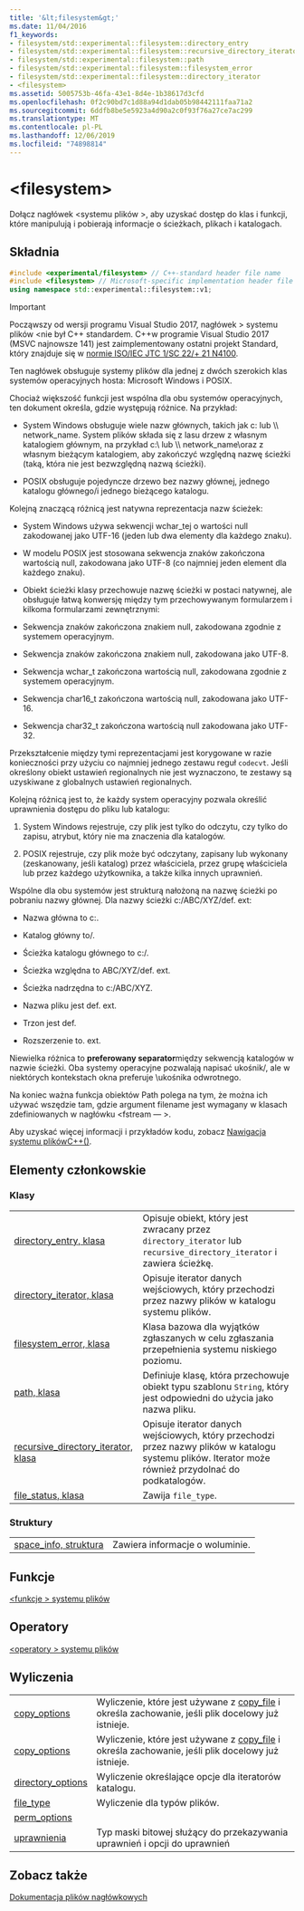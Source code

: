 ```yaml
---
title: '&lt;filesystem&gt;'
ms.date: 11/04/2016
f1_keywords:
- filesystem/std::experimental::filesystem::directory_entry
- filesystem/std::experimental::filesystem::recursive_directory_iterator
- filesystem/std::experimental::filesystem::path
- filesystem/std::experimental::filesystem::filesystem_error
- filesystem/std::experimental::filesystem::directory_iterator
- <filesystem>
ms.assetid: 5005753b-46fa-43e1-8d4e-1b38617d3cfd
ms.openlocfilehash: 0f2c90bd7c1d88a94d1dab05b98442111faa71a2
ms.sourcegitcommit: 6ddfb8be5e5923a4d90a2c0f93f76a27ce7ac299
ms.translationtype: MT
ms.contentlocale: pl-PL
ms.lasthandoff: 12/06/2019
ms.locfileid: "74898814"
---
```

# <a name="ltfilesystemgt"></a>&lt;filesystem&gt;

Dołącz nagłówek &lt;systemu plików >, aby uzyskać dostęp do klas i funkcji, które manipulują i pobierają informacje o ścieżkach, plikach i katalogach.

## <a name="syntax"></a>Składnia

```cpp
#include <experimental/filesystem> // C++-standard header file name
#include <filesystem> // Microsoft-specific implementation header file name
using namespace std::experimental::filesystem::v1;
```

> [!IMPORTANT]
> Począwszy od wersji programu Visual Studio 2017, nagłówek > systemu plików \<nie był C++ standardem. C++w programie Visual Studio 2017 (MSVC najnowsze 141) jest zaimplementowany ostatni projekt Standard, który znajduje się w [normie ISO/IEC JTC 1/SC 22/+ 21 N4100](http://www.open-std.org/jtc1/sc22/wg21/docs/papers/2014/n4100.pdf).

Ten nagłówek obsługuje systemy plików dla jednej z dwóch szerokich klas systemów operacyjnych hosta: Microsoft Windows i POSIX.

Chociaż większość funkcji jest wspólna dla obu systemów operacyjnych, ten dokument określa, gdzie występują różnice. Na przykład:

- System Windows obsługuje wiele nazw głównych, takich jak c: lub \\\ network_name. System plików składa się z lasu drzew z własnym katalogiem głównym, na przykład c:\ lub \\\ network_name\\oraz z własnym bieżącym katalogiem, aby zakończyć względną nazwę ścieżki (taką, która nie jest bezwzględną nazwą ścieżki).

- POSIX obsługuje pojedyncze drzewo bez nazwy głównej, jednego katalogu głównego/i jednego bieżącego katalogu.

Kolejną znaczącą różnicą jest natywna reprezentacja nazw ścieżek:

- System Windows używa sekwencji wchar_tej o wartości null zakodowanej jako UTF-16 (jeden lub dwa elementy dla każdego znaku).

- W modelu POSIX jest stosowana sekwencja znaków zakończona wartością null, zakodowana jako UTF-8 (co najmniej jeden element dla każdego znaku).

- Obiekt ścieżki klasy przechowuje nazwę ścieżki w postaci natywnej, ale obsługuje łatwą konwersję między tym przechowywanym formularzem i kilkoma formularzami zewnętrznymi:

- Sekwencja znaków zakończona znakiem null, zakodowana zgodnie z systemem operacyjnym.

- Sekwencja znaków zakończona znakiem null, zakodowana jako UTF-8.

- Sekwencja wchar_t zakończona wartością null, zakodowana zgodnie z systemem operacyjnym.

- Sekwencja char16_t zakończona wartością null, zakodowana jako UTF-16.

- Sekwencja char32_t zakończona wartością null zakodowana jako UTF-32.

Przekształcenie między tymi reprezentacjami jest korygowane w razie konieczności przy użyciu co najmniej jednego zestawu reguł `codecvt`. Jeśli określony obiekt ustawień regionalnych nie jest wyznaczono, te zestawy są uzyskiwane z globalnych ustawień regionalnych.

Kolejną różnicą jest to, że każdy system operacyjny pozwala określić uprawnienia dostępu do pliku lub katalogu:

1. System Windows rejestruje, czy plik jest tylko do odczytu, czy tylko do zapisu, atrybut, który nie ma znaczenia dla katalogów.

1. POSIX rejestruje, czy plik może być odczytany, zapisany lub wykonany (zeskanowany, jeśli katalog) przez właściciela, przez grupę właściciela lub przez każdego użytkownika, a także kilka innych uprawnień.

Wspólne dla obu systemów jest strukturą nałożoną na nazwę ścieżki po pobraniu nazwy głównej. Dla nazwy ścieżki c:/ABC/XYZ/def. ext:

- Nazwa główna to c:.

- Katalog główny to/.

- Ścieżka katalogu głównego to c:/.

- Ścieżka względna to ABC/XYZ/def. ext.

- Ścieżka nadrzędna to c:/ABC/XYZ.

- Nazwa pliku jest def. ext.

- Trzon jest def.

- Rozszerzenie to. ext.

Niewielka różnica to **preferowany separator**między sekwencją katalogów w nazwie ścieżki. Oba systemy operacyjne pozwalają napisać ukośnik/, ale w niektórych kontekstach okna preferuje \\ukośnika odwrotnego.

Na koniec ważna funkcja obiektów Path polega na tym, że można ich używać wszędzie tam, gdzie argument filename jest wymagany w klasach zdefiniowanych w nagłówku \<fstream — >.

Aby uzyskać więcej informacji i przykładów kodu, zobacz [Nawigacja systemu plikówC++()](../standard-library/file-system-navigation.md).

## <a name="members"></a>Elementy członkowskie

### <a name="classes"></a>Klasy

|||
|-|-|
|[directory_entry, klasa](../standard-library/directory-entry-class.md)|Opisuje obiekt, który jest zwracany przez `directory_iterator` lub `recursive_directory_iterator` i zawiera ścieżkę.|
|[directory_iterator, klasa](../standard-library/directory-iterator-class.md)|Opisuje iterator danych wejściowych, który przechodzi przez nazwy plików w katalogu systemu plików.|
|[filesystem_error, klasa](../standard-library/filesystem-error-class.md)|Klasa bazowa dla wyjątków zgłaszanych w celu zgłaszania przepełnienia systemu niskiego poziomu.|
|[path, klasa](../standard-library/path-class.md)|Definiuje klasę, która przechowuje obiekt typu szablonu `String`, który jest odpowiedni do użycia jako nazwa pliku.|
|[recursive_directory_iterator, klasa](../standard-library/recursive-directory-iterator-class.md)|Opisuje iterator danych wejściowych, który przechodzi przez nazwy plików w katalogu systemu plików. Iterator może również przydolnać do podkatalogów.|
|[file_status, klasa](../standard-library/file-status-class.md)|Zawija `file_type`.|

### <a name="structs"></a>Struktury

|||
|-|-|
|[space_info, struktura](../standard-library/space-info-structure.md)|Zawiera informacje o woluminie.|

## <a name="functions"></a>Funkcje

[\<funkcje > systemu plików](../standard-library/filesystem-functions.md)

## <a name="operators"></a>Operatory

[\<operatory > systemu plików](../standard-library/filesystem-operators.md)

## <a name="enumerations"></a>Wyliczenia

|||
|-|-|
|[copy_options](../standard-library/filesystem-enumerations.md#copy_options)|Wyliczenie, które jest używane z [copy_file](../standard-library/filesystem-functions.md#copy_file) i określa zachowanie, jeśli plik docelowy już istnieje.|
|[copy_options](../standard-library/filesystem-enumerations.md#copy_options)|Wyliczenie, które jest używane z [copy_file](../standard-library/filesystem-functions.md#copy_file) i określa zachowanie, jeśli plik docelowy już istnieje.|
|[directory_options](../standard-library/filesystem-enumerations.md#directory_options)|Wyliczenie określające opcje dla iteratorów katalogu.|
|[file_type](../standard-library/filesystem-enumerations.md#file_type)|Wyliczenie dla typów plików.|
|[perm_options](../standard-library/filesystem-enumerations.md#perm_options)||
|[uprawnienia](../standard-library/filesystem-enumerations.md#perms)|Typ maski bitowej służący do przekazywania uprawnień i opcji do uprawnień|

## <a name="see-also"></a>Zobacz także

[Dokumentacja plików nagłówkowych](../standard-library/cpp-standard-library-header-files.md)
